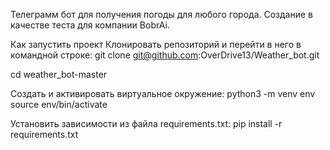 Телеграмм бот для получения погоды для любого города. Создание в качестве теста для компании BobrAi.

Как запустить проект Клонировать репозиторий и перейти в него в командной строке: git clone git@github.com:OverDrive13/Weather_bot.git 

cd weather_bot-master 

Создать и активировать виртуальное окружение: 
python3 -m venv env source env/bin/activate

Установить зависимости из файла requirements.txt:
pip install -r requirements.txt

